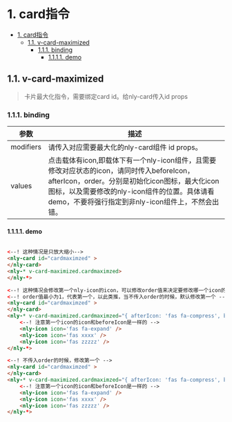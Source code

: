 # 1. card指令
<!-- TOC -->

- [1. card指令](#1-card指令)
    - [1.1. v-card-maximized](#11-v-card-maximized)
        - [1.1.1. binding](#111-binding)
            - [1.1.1.1. demo](#1111-demo)

<!-- /TOC -->
## 1.1. v-card-maximized

> 卡片最大化指令，需要绑定card id。给nly-card传入id props

### 1.1.1. binding

参数 | 描述
-|-
modifiers | 请传入对应需要最大化的nly-card组件 id props。
values | 点击载体有icon,即载体下有一个nly-icon组件，且需要修改对应状态的icon，请同时传入beforeIcon，afterIcon，order。分别是初始化icon图标，最大化icon图标，以及需要修改的nly-icon组件的位置。具体请看demo，不要将强行指定到非nly-icon组件上，不然会出错。

#### 1.1.1.1. demo

```html

<--! 这种情况是只放大缩小-->
<nly-card id="cardmaximzed" >
</nly-card>
<nly-* v-card-maximized.cardmaximzed>
</nly-*>

<--! 这种情况会修改第一个nly-icon的icon，可以修改order值来决定要修改哪一个icon的 -->
<--! order值最小为1，代表第一个，以此类推，当不传入order的时候，默认修改第一个 -->
<nly-card id="cardmaximzed" >
</nly-card>
<nly-* v-card-maximized.cardmaximzed="{ afterIcon: 'fas fa-compress', beforeIcon: 'fas fa-expand', order: 1 }">
    <--! 注意第一个icon的icon和beforeIcon是一样的 -->
    <nly-icon icon='fas fa-expand' />
    <nly-icon icon='fas xxxx' />
    <nly-icon icon='fas zzzzz' />
</nly-*>

<--! 不传入order的时候，修改第一个 -->
<nly-card id="cardmaximzed" >
</nly-card>
<nly-* v-card-maximized.cardmaximzed="{ afterIcon: 'fas fa-compress', beforeIcon: 'fas fa-expand'}">
    <--! 注意第一个icon的icon和beforeIcon是一样的 -->
    <nly-icon icon='fas fa-expand' />
    <nly-icon icon='fas xxxx' />
    <nly-icon icon='fas zzzzz' />
</nly-*>
```